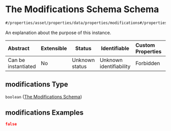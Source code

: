 # The Modifications Schema Schema

```txt
#/properties/asset/properties/data/properties/modifications#/properties/asset/properties/data/properties/modifications
```

An explanation about the purpose of this instance.


| Abstract            | Extensible | Status         | Identifiable            | Custom Properties | Additional Properties | Access Restrictions | Defined In                                                                           |
| :------------------ | ---------- | -------------- | ----------------------- | :---------------- | --------------------- | ------------------- | ------------------------------------------------------------------------------------ |
| Can be instantiated | No         | Unknown status | Unknown identifiability | Forbidden         | Allowed               | none                | [quote_schema.schema.json\*](../out/quote_schema.schema.json "open original schema") |

## modifications Type

`boolean` ([The Modifications Schema](quote_schema-properties-the-asset-schema-properties-the-data-schema-properties-the-modifications-schema.md))

## modifications Examples

```json
false
```

